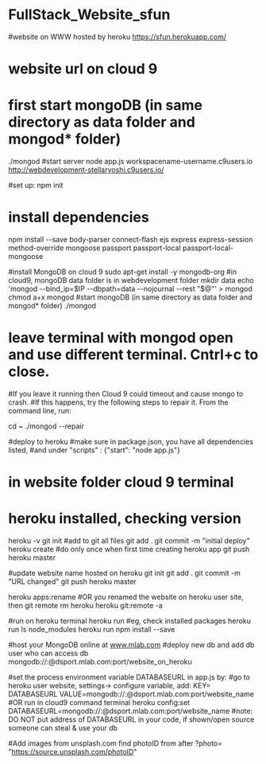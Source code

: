 # FullStack_Website_sfun
#website on WWW hosted by heroku
https://sfun.herokuapp.com/

# website url on cloud 9
# first start mongoDB (in same directory as data folder and mongod* folder)
./mongod
#start server
node app.js
workspacename-username.c9users.io
http://webdevelopment-stellaryoshi.c9users.io/

#set up:
npm init
# install dependencies
npm install --save body-parser connect-flash ejs express express-session 
method-override mongoose passport passport-local passport-local-mongoose

#install MongoDB on cloud 9
sudo apt-get install -y mongodb-org
#in cloud9, mongoDB data folder is in webdevelopment folder
mkdir data
echo 'mongod --bind_ip=$IP --dbpath=data --nojournal --rest "$@"' > mongod
chmod a+x mongod
#start mongoDB (in same directory as data folder and mongod* folder)
./mongod
# leave terminal with mongod open and use different terminal. Cntrl+c to close.

#If you leave it running then Cloud 9 could timeout and cause mongo to crash. 
#If this happens, try the following steps to repair it. From the command line, run:

cd ~
./mongod --repair


#deploy to heroku
#make sure in package.json, you have all dependencies listed, 
#and under "scripts" : {"start": "node app.js"}
# in website folder cloud 9 terminal
# heroku installed, checking version
heroku -v
git init
#add to git all files
git add .
git commit -m "initial deploy"
heroku create #do only once when  first time creating heroku app
git push heroku master

#update website name hosted on heroku
git init
git add .
git commit -m "URL changed"
git push heroku master

heroku apps:rename <newname>
#OR you renamed the website on heroku user site, then
git remote rm heroku
heroku git:remote -a <newname>



#run on heroku terminal
heroku run <terminal command>
#eg, check installed packages
heroku run ls node_modules
heroku run npm install <package-name> --save

#host your MongoDB online at  www.mlab.com
#deploy new db and add db user who can access db
mongodb://<dbuser>:<dbpassword>@dsport.mlab.com:port/website_on_heroku

#set the process environment variable DATABASEURL in app.js by:
#go to heroku user website, settings-> configure variable, add: 
KEY= DATABASEURL
VALUE=mongodb://<dbuser>:<dbpassword>@dsport.mlab.com:port/website_name
#OR run in cloud9 command terminal
heroku config:set DATABASEURL=mongodb://<dbuser>:<dbpassword>@dsport.mlab.com:port/website_name
#note: DO NOT put address of DATABASEURL in your code, if shown/open source someone can steal & use your db

#Add images from unsplash.com
find photoID from after ?photo=
"https://source.unsplash.com/photoID"
